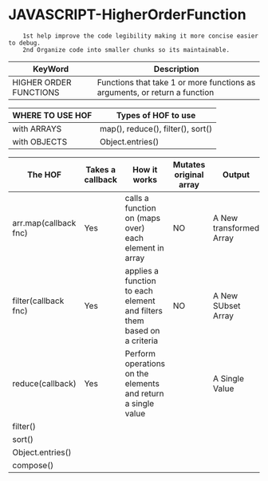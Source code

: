 # JAVASCRIPT-HigherOrderFunction

        1st help improve the code legibility making it more concise easier to debug.
        2nd Organize code into smaller chunks so its maintainable.

|KeyWord|Description|
|----|-----|
|HIGHER ORDER FUNCTIONS|Functions that take 1 or more functions as arguments, or return a function|

|WHERE TO USE HOF| Types of HOF to use |
|----|-----|
|with ARRAYS| map(), reduce(), filter(), sort()|
|with OBJECTS|Object.entries()|

|The HOF|Takes a callback|How it works| Mutates original array| Output |# of arg in callback|
|---|----|----|----|----|-----|
|arr.map(callback fnc)|Yes | calls a function on (maps over) each element in array| NO| A New transformed Array |One|
|filter(callback fnc)|Yes|applies a function to each element and filters them based on a criteria|NO|A New SUbset Array|One|
|reduce(callback)|Yes|Perform operations on the elements and return a single value||A Single Value|Two|
|filter()|||||
|sort()|||||
|Object.entries()|||||
|compose()|||||

